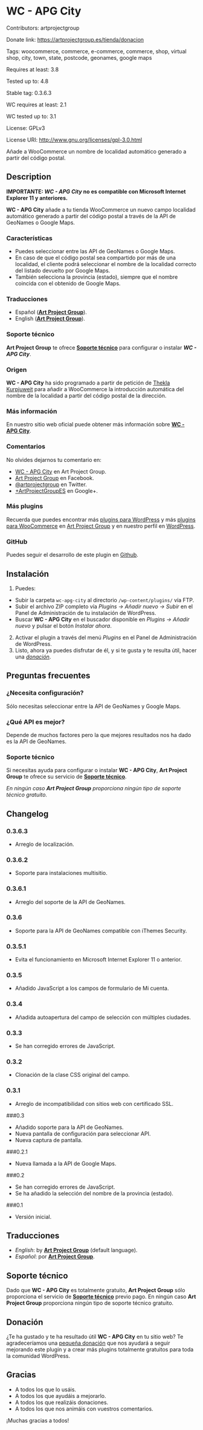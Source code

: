 # WC - APG City
Contributors: artprojectgroup

Donate link: https://artprojectgroup.es/tienda/donacion

Tags: woocommerce, commerce, e-commerce, commerce, shop, virtual shop, city, town, state, postcode, geonames, google maps 

Requires at least: 3.8

Tested up to: 4.8

Stable tag: 0.3.6.3

WC requires at least: 2.1

WC tested up to: 3.1

License: GPLv3

License URI: http://www.gnu.org/licenses/gpl-3.0.html

Añade a WooCommerce un nombre de localidad automático generado a partir del código postal.

## Description
**IMPORTANTE: *WC - APG City* no es compatible con Microsoft Internet Explorer 11 y anteriores.**

**WC - APG City** añade a tu tienda WooCommerce un nuevo campo localidad automático generado a partir del código postal a través de la API de GeoNames o Google Maps.

### Características
* Puedes seleccionar entre las API de GeoNames o Google Maps.
* En caso de que el código postal sea compartido por más de una localidad, el cliente podrá seleccionar el nombre de la localidad correcto del listado devuelto por Google Maps.
* También selecciona la provincia (estado), siempre que el nombre coincida con el obtenido de Google Maps.

### Traducciones
* Español ([**Art Project Group**](https://artprojectgroup.es/)).
* English ([**Art Project Group**](https://artprojectgroup.es/)).

### Soporte técnico
**Art Project Group** te ofrece [**Soporte técnico**](https://wcprojectgroup.es/tienda/ticket-de-soporte) para configurar o instalar ***WC - APG City***.

### Origen
**WC - APG City** ha sido programado a partir de petición de [Thekla Kurpjuweit](https://www.facebook.com/profile.php?id=100010011270290) para añadir a WooCommerce la introducción automática del nombre de la localidad a partir del código postal de la dirección.

### Más información
En nuestro sitio web oficial puede obtener más información sobre [**WC - APG City**](https://artprojectgroup.es/plugins-para-wordpress/plugins-para-woocommerce/wc-apg-city). 

### Comentarios
No olvides dejarnos tu comentario en:

* [WC - APG City](https://artprojectgroup.es/plugins-para-wordpress/plugins-para-woocommerce/wc-apg-city) en Art Project Group.
* [Art Project Group](https://www.facebook.com/artprojectgroup) en Facebook.
* [@artprojectgroup](https://twitter.com/artprojectgroup) en Twitter.
* [+ArtProjectGroupES](https://plus.google.com/+ArtProjectGroupES/) en Google+.

### Más plugins
Recuerda que puedes encontrar más [plugins para WordPress](https://artprojectgroup.es/plugins-para-wordpress) y más [plugins para WooCommerce](https://artprojectgroup.es/plugins-para-wordpress/plugins-para-woocommerce) en [Art Project Group](https://artprojectgroup.es) y en nuestro perfil en [WordPress](http://profiles.wordpress.org/artprojectgroup/).

### GitHub
Puedes seguir el desarrollo de este plugin en [Github](https://github.com/artprojectgroup/wc-apg-city).

## Instalación
1. Puedes:
 * Subir la carpeta `wc-apg-city` al directorio `/wp-content/plugins/` vía FTP. 
 * Subir el archivo ZIP completo vía *Plugins -> Añadir nuevo -> Subir* en el Panel de Administración de tu instalación de WordPress.
 * Buscar **WC - APG City** en el buscador disponible en *Plugins -> Añadir nuevo* y pulsar el botón *Instalar ahora*.
2. Activar el plugin a través del menú *Plugins* en el Panel de Administración de WordPress.
3. Listo, ahora ya puedes disfrutar de él, y si te gusta y te resulta útil, hacer una [*donación*](https://artprojectgroup.es/tienda/donacion).

## Preguntas frecuentes
### ¿Necesita configuración?
Sólo necesitas seleccionar entre la API de GeoNames y Google Maps.

### ¿Qué API es mejor?
Depende de muchos factores pero la que mejores resultados nos ha dado es la API de GeoNames.

### Soporte técnico
Si necesitas ayuda para configurar o instalar **WC - APG City**, **Art Project Group** te ofrece su servicio de [**Soporte técnico**](https://wcprojectgroup.es/tienda/ticket-de-soporte). 

*En ningún caso **Art Project Group** proporciona ningún tipo de soporte técnico gratuito.*

## Changelog
### 0.3.6.3
* Arreglo de localización.

### 0.3.6.2
* Soporte para instalaciones multisitio.

### 0.3.6.1
* Arreglo del soporte de la API de GeoNames.

### 0.3.6
* Soporte para la API de GeoNames compatible con iThemes Security.

### 0.3.5.1
* Evita el funcionamiento en Microsoft Internet Explorer 11 o anterior.

### 0.3.5
* Añadido JavaScript a los campos de formulario de Mi cuenta.

### 0.3.4
* Añadida autoapertura del campo de selección con múltiples ciudades.

### 0.3.3
* Se han corregido errores de JavaScript.

### 0.3.2
* Clonación de la clase CSS original del campo.

### 0.3.1
* Arreglo de incompatibilidad con sitios web con certificado SSL.

###0.3
* Añadido soporte para la API de GeoNames.
* Nueva pantalla de configuración para seleccionar API.
* Nueva captura de pantalla.

###0.2.1
* Nueva llamada a la API de Google Maps.

###0.2
* Se han corregido errores de JavaScript.
* Se ha añadido la selección del nombre de la provincia (estado).

###0.1
* Versión inicial.

## Traducciones
* *English*: by [**Art Project Group**](https://artprojectgroup.es/) (default language).
* *Español*: por [**Art Project Group**](https://artprojectgroup.es/).

## Soporte técnico
Dado que **WC - APG City** es totalmente gratuito, **Art Project Group** sólo proporciona el servicio de [**Soporte técnico**](https://wcprojectgroup.es/tienda/ticket-de-soporte) previo pago. En ningún caso **Art Project Group** proporciona ningún tipo de soporte técnico gratuito.

## Donación
¿Te ha gustado y te ha resultado útil **WC - APG City** en tu sitio web? Te agradeceríamos una [pequeña donación](https://artprojectgroup.es/tienda/donacion) que nos ayudará a seguir mejorando este plugin y a crear más plugins totalmente gratuitos para toda la comunidad WordPress.

## Gracias
* A todos los que lo usáis.
* A todos los que ayudáis a mejorarlo.
* A todos los que realizáis donaciones.
* A todos los que nos animáis con vuestros comentarios.

¡Muchas gracias a todos!
